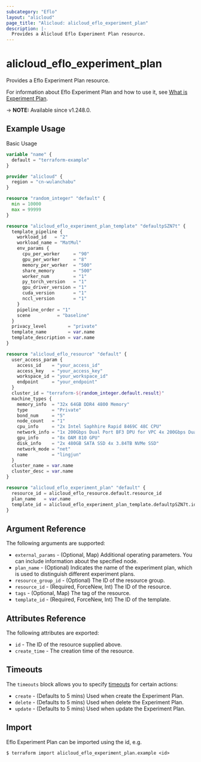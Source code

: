 ```yaml
---
subcategory: "Eflo"
layout: "alicloud"
page_title: "Alicloud: alicloud_eflo_experiment_plan"
description: |-
  Provides a Alicloud Eflo Experiment Plan resource.
---
```


# alicloud_eflo_experiment_plan

Provides a Eflo Experiment Plan resource.



For information about Eflo Experiment Plan and how to use it, see [What is Experiment Plan](https://www.alibabacloud.com/help/en/pai/developer-reference/api-eflo-cnp-2023-08-28-createexperimentplan).

-> **NOTE:** Available since v1.248.0.

## Example Usage

Basic Usage

```terraform
variable "name" {
  default = "terraform-example"
}

provider "alicloud" {
  region = "cn-wulanchabu"
}

resource "random_integer" "default" {
  min = 10000
  max = 99999
}

resource "alicloud_eflo_experiment_plan_template" "defaultpSZN7t" {
  template_pipeline {
    workload_id   = "2"
    workload_name = "MatMul"
    env_params {
      cpu_per_worker     = "90"
      gpu_per_worker     = "8"
      memory_per_worker  = "500"
      share_memory       = "500"
      worker_num         = "1"
      py_torch_version   = "1"
      gpu_driver_version = "1"
      cuda_version       = "1"
      nccl_version       = "1"
    }
    pipeline_order = "1"
    scene          = "baseline"
  }
  privacy_level        = "private"
  template_name        = var.name
  template_description = var.name
}

resource "alicloud_eflo_resource" "default" {
  user_access_param {
    access_id    = "your_access_id"
    access_key   = "your_access_key"
    workspace_id = "your_workspace_id"
    endpoint     = "your_endpoint"
  }
  cluster_id = "terraform-${random_integer.default.result}"
  machine_types {
    memory_info  = "32x 64GB DDR4 4800 Memory"
    type         = "Private"
    bond_num     = "5"
    node_count   = "1"
    cpu_info     = "2x Intel Saphhire Rapid 8469C 48C CPU"
    network_info = "1x 200Gbps Dual Port BF3 DPU for VPC 4x 200Gbps Dual Port EIC"
    gpu_info     = "8x OAM 810 GPU"
    disk_info    = "2x 480GB SATA SSD 4x 3.84TB NVMe SSD"
    network_mode = "net"
    name         = "lingjun"
  }
  cluster_name = var.name
  cluster_desc = var.name
}

resource "alicloud_eflo_experiment_plan" "default" {
  resource_id = alicloud_eflo_resource.default.resource_id
  plan_name   = var.name
  template_id = alicloud_eflo_experiment_plan_template.defaultpSZN7t.id
}
```

## Argument Reference

The following arguments are supported:
* `external_params` - (Optional, Map) Additional operating parameters. You can include information about the specified node.
* `plan_name` - (Optional) Indicates the name of the experiment plan, which is used to distinguish different experiment plans.
* `resource_group_id` - (Optional) The ID of the resource group.
* `resource_id` - (Required, ForceNew, Int) The ID of the resource.
* `tags` - (Optional, Map) The tag of the resource.
* `template_id` - (Required, ForceNew, Int) The ID of the template.

## Attributes Reference

The following attributes are exported:
* `id` - The ID of the resource supplied above.
* `create_time` - The creation time of the resource.

## Timeouts

The `timeouts` block allows you to specify [timeouts](https://www.terraform.io/docs/configuration-0-11/resources.html#timeouts) for certain actions:
* `create` - (Defaults to 5 mins) Used when create the Experiment Plan.
* `delete` - (Defaults to 5 mins) Used when delete the Experiment Plan.
* `update` - (Defaults to 5 mins) Used when update the Experiment Plan.

## Import

Eflo Experiment Plan can be imported using the id, e.g.

```shell
$ terraform import alicloud_eflo_experiment_plan.example <id>
```
